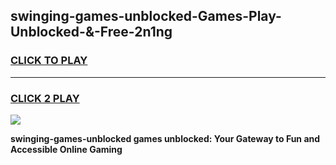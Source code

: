
## swinging-games-unblocked-Games-Play-Unblocked-&-Free-2n1ng
<h3>
<a href="https://premium76.site?title=swinging-games-unblocked&ref=24A">CLICK TO PLAY</a></h3>
<hr>

<h3>
<a href="https://premium76.site?title=swinging-games-unblocked&ref=24A">CLICK 2 PLAY</a>
  
</h3>

<a href="https://premium76.site?title=swinging-games-unblocked&ref=24A"><img src="https://clearcache.store/games.png"></a>


**swinging-games-unblocked games unblocked: Your Gateway to Fun and Accessible Online Gaming**
